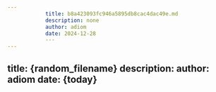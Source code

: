 ```yaml
---
            title: b8a423093fc946a5895db8cac4dac49e.md
            description: none
            author: adiom
            date: 2024-12-28
            ---
--- 
```

 title: {random_filename} 
 description: 
 author: adiom 
 date: {today} 
---
